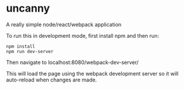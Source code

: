 # uncanny
A really simple node/react/webpack application

To run this in development mode, first install npm and then run:

```
npm install
npm run dev-server
```

Then navigate to localhost:8080/webpack-dev-server/

This will load the page using the webpack development server so it will auto-reload when changes are made.
